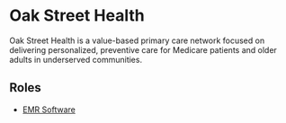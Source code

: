 # Oak Street Health

Oak Street Health is a value-based primary care network focused on delivering personalized, preventive care for Medicare patients and older adults in underserved communities.

## Roles

- [EMR Software](../roles/2024_03_OAK_ST_HEALTH_EMR_SOFTWARE.md)